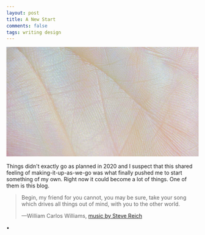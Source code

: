 ```yaml
---
layout: post
title: A New Start
comments: false
tags: writing design
---
```

![mano](https://raw.githubusercontent.com/kapazoglou/blog/master/images/_hero.jpg)

Things didn't exactly go as planned in 2020 and I suspect that this shared feeling of making-it-up-as-we-go was what finally pushed me to start something of my own. Right now it could become a lot of things. One of them is this blog.

> Begin, my friend for you cannot, you may be sure, take your song
> which drives all things out of mind, with you to the other world.
>
>—William Carlos Williams, [music by Steve Reich](https://youtu.be/ZPVexT6itPA?t=174)

•

